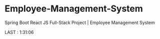 # Employee-Management-System

Spring Boot React JS Full-Stack Project | Employee Management System

LAST : 1:31:06
